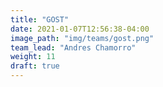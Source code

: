 ```yaml
---
title: "GOST"
date: 2021-01-07T12:56:38-04:00
image_path: "img/teams/gost.png"
team_lead: "Andres Chamorro"
weight: 11
draft: true
---
```



